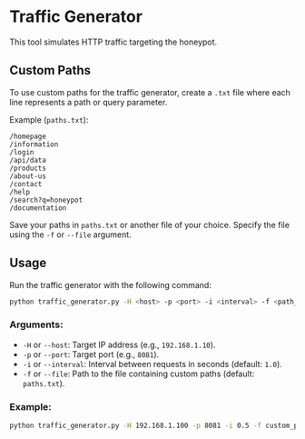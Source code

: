 # Traffic Generator

This tool simulates HTTP traffic targeting the honeypot.

## Custom Paths
To use custom paths for the traffic generator, create a `.txt` file where each line represents a path or query parameter.

Example (`paths.txt`):
```
/homepage
/information
/login
/api/data
/products
/about-us
/contact
/help
/search?q=honeypot
/documentation
```

Save your paths in `paths.txt` or another file of your choice. Specify the file using the `-f` or `--file` argument.

## Usage
Run the traffic generator with the following command:

```bash
python traffic_generator.py -H <host> -p <port> -i <interval> -f <path_to_file>
```

### Arguments:
- `-H` or `--host`: Target IP address (e.g., `192.168.1.10`).
- `-p` or `--port`: Target port (e.g., `8081`).
- `-i` or `--interval`: Interval between requests in seconds (default: `1.0`).
- `-f` or `--file`: Path to the file containing custom paths (default: `paths.txt`).

### Example:
```bash
python traffic_generator.py -H 192.168.1.100 -p 8081 -i 0.5 -f custom_paths.txt
```
